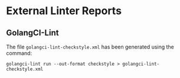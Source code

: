 # External Linter Reports

## GolangCI-Lint

The file `golangci-lint-checkstyle.xml` has been generated using the command:
```
golangci-lint run --out-format checkstyle > golangci-lint-checkstyle.xml
```
